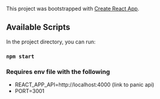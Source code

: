 This project was bootstrapped with [Create React App](https://github.com/facebook/create-react-app).

## Available Scripts

In the project directory, you can run:

### `npm start`

### Requires env file with the following

- REACT_APP_API=http://localhost:4000 (link to panic api)
- PORT=3001
